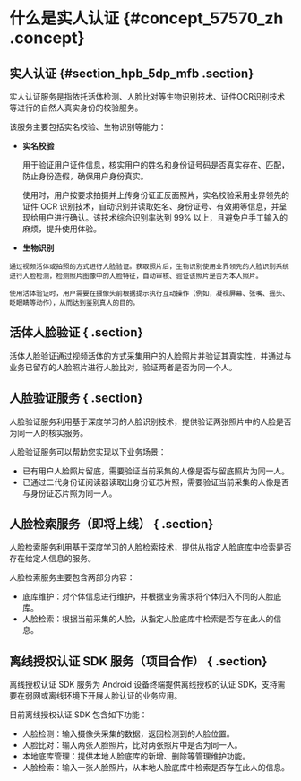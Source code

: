 # 什么是实人认证 {#concept_57570_zh .concept}

## 实人认证 {#section_hpb_5dp_mfb .section}

实人认证服务是指依托活体检测、人脸比对等生物识别技术、证件OCR识别技术等进行的自然人真实身份的校验服务。

该服务主要包括实名校验、生物识别等能力：

-   **实名校验**

    用于验证用户证件信息，核实用户的姓名和身份证号码是否真实存在、匹配，防止身份造假，确保用户身份真实。

    使用时，用户按要求拍摄并上传身份证正反面照片，实名校验采用业界领先的证件 OCR 识别技术，自动识别并读取姓名、身份证号、有效期等信息，并呈现给用户进行确认。该技术综合识别率达到 99% 以上，且避免户手工输入的麻烦，提升使用体验。

-    **生物识别** 

    通过视频活体或拍照的方式进行人脸验证。获取照片后，生物识别使用业界领先的人脸识别系统进行人脸检测，检测照片图像中的人脸特征，自动审核、验证该照片是否为本人照片。

    使用活体验证时，用户需要在摄像头前根据提示执行互动操作（例如，凝视屏幕、张嘴、摇头、眨眼睛等动作），从而达到鉴别真人的目的。


## 活体人脸验证 { .section}

活体人脸验证通过视频活体的方式采集用户的人脸照片并验证其真实性，并通过与业务已留存的人脸照片进行人脸比对，验证两者是否为同一个人。

## 人脸验证服务 { .section}

人脸验证服务利用基于深度学习的人脸识别技术，提供验证两张照片中的人脸是否为同一人的核实服务。

人脸验证服务可以帮助您实现以下业务场景：

-   已有用户人脸照片留底，需要验证当前采集的人像是否与留底照片为同一人。
-   已通过二代身份证阅读器读取出身份证芯片照，需要验证当前采集的人像是否与身份证芯片照为同一人。

## 人脸检索服务（即将上线） { .section}

人脸检索服务利用基于深度学习的人脸检索技术，提供从指定人脸底库中检索是否存在给定人信息的服务。

人脸检索服务主要包含两部分内容：

-   底库维护：对个体信息进行维护，并根据业务需求将个体归入不同的人脸底库。
-   人脸检索：根据当前采集的人脸，从指定人脸底库中检索是否存在此人的信息。

## 离线授权认证 SDK 服务（项目合作） { .section}

离线授权认证 SDK 服务为 Android 设备终端提供离线授权的认证 SDK，支持需要在弱网或离线环境下开展人脸认证的业务应用。

目前离线授权认证 SDK 包含如下功能：

-   人脸检测：输入摄像头采集的数据，返回检测到的人脸位置。
-   人脸比对：输入两张人脸照片，比对两张照片中是否为同一人。
-   本地底库管理：提供本地人脸底库的新增、删除等管理维护功能。
-   人脸检索：输入一张人脸照片，从本地人脸底库中检索是否存在此人的信息。

